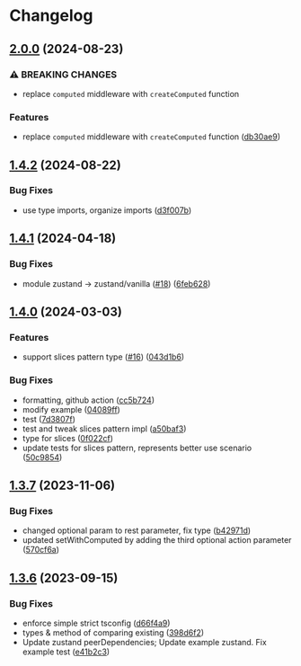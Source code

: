 # Changelog

## [2.0.0](https://github.com/chrisvander/zustand-computed/compare/v1.4.2...v2.0.0) (2024-08-23)


### ⚠ BREAKING CHANGES

* replace `computed` middleware with `createComputed` function

### Features

* replace `computed` middleware with `createComputed` function ([db30ae9](https://github.com/chrisvander/zustand-computed/commit/db30ae959fa67e13f527141ff9181521eb515367))

## [1.4.2](https://github.com/chrisvander/zustand-computed/compare/v1.4.1...v1.4.2) (2024-08-22)


### Bug Fixes

* use type imports, organize imports ([d3f007b](https://github.com/chrisvander/zustand-computed/commit/d3f007ba3db24b2c1d14576e33f0eca61b329a4f))

## [1.4.1](https://github.com/chrisvander/zustand-computed/compare/v1.4.0...v1.4.1) (2024-04-18)


### Bug Fixes

* module zustand -&gt; zustand/vanilla ([#18](https://github.com/chrisvander/zustand-computed/issues/18)) ([6feb628](https://github.com/chrisvander/zustand-computed/commit/6feb628fdb1bf3a924cdb438e903f09471845b9e))

## [1.4.0](https://github.com/chrisvander/zustand-computed/compare/v1.3.7...v1.4.0) (2024-03-03)


### Features

* support slices pattern type ([#16](https://github.com/chrisvander/zustand-computed/issues/16)) ([043d1b6](https://github.com/chrisvander/zustand-computed/commit/043d1b6cbce8bbae104b072f8a6b97d637b9dd06))


### Bug Fixes

* formatting, github action ([cc5b724](https://github.com/chrisvander/zustand-computed/commit/cc5b7249f90d635a96cfa09143400a296d2d3750))
* modify example ([04089ff](https://github.com/chrisvander/zustand-computed/commit/04089ffe37dd2e630343f65ccad64aec532d289c))
* test ([7d3807f](https://github.com/chrisvander/zustand-computed/commit/7d3807fb21c9451c0d7f73a5dbaf9748ad39d01f))
* test and tweak slices pattern impl ([a50baf3](https://github.com/chrisvander/zustand-computed/commit/a50baf39b17ed8983039c6f76ed2bd8986cf4f72))
* type for slices ([0f022cf](https://github.com/chrisvander/zustand-computed/commit/0f022cf29d5bb430e694eb24c6f30c89867255ce))
* update tests for slices pattern, represents better use scenario ([50c9854](https://github.com/chrisvander/zustand-computed/commit/50c98549af8de02020622a0869e48b64650a18e6))

## [1.3.7](https://github.com/chrisvander/zustand-computed/compare/v1.3.6...v1.3.7) (2023-11-06)


### Bug Fixes

* changed optional param to rest parameter, fix type ([b42971d](https://github.com/chrisvander/zustand-computed/commit/b42971d30b3846d44b0b5487770f4a9efc75bdf2))
* updated setWithComputed by adding the third optional action parameter ([570cf6a](https://github.com/chrisvander/zustand-computed/commit/570cf6a7a2809fff1b4e4e0e6417c9086e08a8fa))

## [1.3.6](https://github.com/chrisvander/zustand-computed/compare/v1.3.5...v1.3.6) (2023-09-15)


### Bug Fixes

* enforce simple strict tsconfig ([d66f4a9](https://github.com/chrisvander/zustand-computed/commit/d66f4a924f5718ea88b3f9ad7af61ec35c6b3dce))
* types & method of comparing existing ([398d6f2](https://github.com/chrisvander/zustand-computed/commit/398d6f2a2bb2dc3d6dcc64cc3c1e6dca4f63d21f))
* Update zustand peerDependencies; Update example zustand. Fix example test ([e41b2c3](https://github.com/chrisvander/zustand-computed/commit/e41b2c32105da94bfff85705d4b708205d7390d0))
